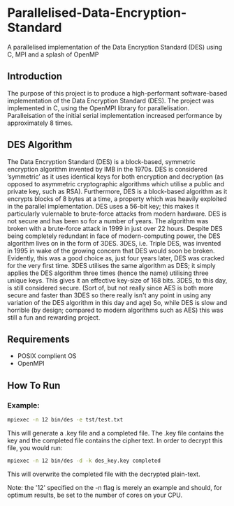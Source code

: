# Parallelised-Data-Encryption-Standard
A parallelised implementation of the Data Encryption Standard (DES) using C, MPI and a splash of OpenMP

## Introduction

The purpose of this project is to produce a high-performant software-based implementation of the Data Encryption
Standard (DES). The project was implemented in C, using the OpenMPI library for parallelisation.
Paralleisation of the initial serial implementation increased performance by approximately 8 times.

## DES Algorithm

The Data Encryption Standard (DES) is a block-based, symmetric encryption algorithm invented by IMB in
the 1970s. DES is considered ’symmetric’ as it uses identical keys for both encryption and decryption (as opposed
to asymmetric cryptographic algorithms which utilise a public and private key, such as RSA). Furthermore, DES
is a block-based algorithm as it encrypts blocks of 8 bytes at a time, a property which was heavily exploited in the
parallel implementation.
DES uses a 56-bit key; this makes it particularly vulernable to brute-force attacks from modern hardware. DES
is not secure and has been so for a number of years. The algorithm was broken with a brute-force attack in 1999
in just over 22 hours.
Despite DES being completely redundant in face of modern-computing power, the DES algorithm lives on in the
form of 3DES. 3DES, i.e. Triple DES, was invented in 1995 in wake of the growing concern that DES would soon be
broken. Evidently, this was a good choice as, just four years later, DES was cracked for the very first time. 3DES
utilises the same algorithm as DES; it simply applies the DES algorithm three times (hence the name) utilising
three unique keys. This gives it an effective key-size of 168 bits. 3DES, to this day, is still considered secure.
(Sort of, but not really since AES is both more secure and faster than 3DES so there really isn't any point in using any variation of the DES algorithm in this day and age)
So, while DES is slow and horrible (by design; compared to modern algorithms such as AES) this was still a fun and rewarding project.

## Requirements
- POSIX complient OS
- OpenMPI

## How To Run

### Example:
```bash
mpiexec -n 12 bin/des -e tst/test.txt
```
This will generate a .key file and a completed file.
The .key file contains the key and the completed file contains the cipher text.
In order to decrypt this file, you would run:
```bash
mpiexec -n 12 bin/des -d -k des_key.key completed
```
This will overwrite the completed file with the decrypted plain-text.

Note: the '12' specified on the -n flag is merely an example and should, for optimum results, be set to the number of cores on your CPU.
